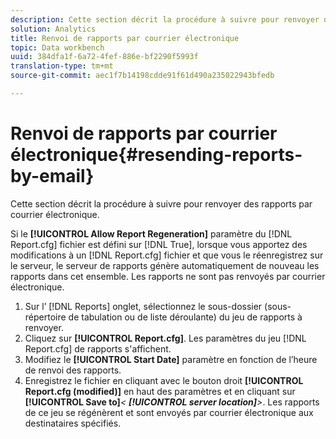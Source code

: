 ```yaml
---
description: Cette section décrit la procédure à suivre pour renvoyer des rapports par courrier électronique.
solution: Analytics
title: Renvoi de rapports par courrier électronique
topic: Data workbench
uuid: 384dfa1f-6a72-4fef-886e-bf2290f5993f
translation-type: tm+mt
source-git-commit: aec1f7b14198cdde91f61d490a235022943bfedb

---
```



# Renvoi de rapports par courrier électronique{#resending-reports-by-email}

Cette section décrit la procédure à suivre pour renvoyer des rapports par courrier électronique.

Si le **[!UICONTROL Allow Report Regeneration]** paramètre du [!DNL Report.cfg] fichier est défini sur [!DNL True], lorsque vous apportez des modifications à un [!DNL Report.cfg] fichier et que vous le réenregistrez sur le serveur, le serveur de rapports génère automatiquement de nouveau les rapports dans cet ensemble. Les rapports ne sont pas renvoyés par courrier électronique.

1. Sur l’ [!DNL Reports] onglet, sélectionnez le sous-dossier (sous-répertoire de tabulation ou de liste déroulante) du jeu de rapports à renvoyer.
1. Cliquez sur **[!UICONTROL Report.cfg]**. Les paramètres du jeu [!DNL Report.cfg] de rapports s&#39;affichent.
1. Modifiez le **[!UICONTROL Start Date]** paramètre en fonction de l’heure de renvoi des rapports.
1. Enregistrez le fichier en cliquant avec le bouton droit **[!UICONTROL Report.cfg (modified)]** en haut des paramètres et en cliquant sur **[!UICONTROL Save to]***&lt; **[!UICONTROL server location]**>*.
Les rapports de ce jeu se régénèrent et sont envoyés par courrier électronique aux destinataires spécifiés.
